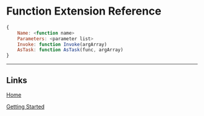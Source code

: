 # Function Extension Reference


```js
{
	Name: <function name>
	Parameters: <parameter list>
	Invoke: function Invoke(argArray)
	AsTask: function AsTask(func, argArray)
}
```
___

## Links

[Home](../../Readme.md)

[Getting Started](../../GettingStarted.md)